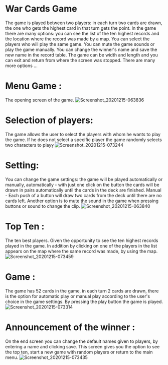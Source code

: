 # War Cards Game
The game is played between two players: in each turn two cards are drawn, the one who gets the highest card in that turn gets the point.
In the game there are many options: you can see the list of the ten highest records and the location where the record was made by a map.
You can select the players who will play the same game.
You can mute the game sounds or play the game manually.
You can change the winner's name and save the new name in the record table.
The game can be width and length and you can exit and return from where the screen was stopped.
There are many more options ...

# Menu Game : 
The opening screen of the game.
![Screenshot_20201215-063836](https://user-images.githubusercontent.com/65177459/102215962-1eca3a00-3ee3-11eb-973d-f02dc46f014d.jpg)

# Selection of players:
The game allows the user to select the players with whom he wants to play the game. If he does not select a specific player the game randomly selects two characters to playץ
![Screenshot_20201215-073244](https://user-images.githubusercontent.com/65177459/102215937-183bc280-3ee3-11eb-8ddf-d6c9315c5910.jpg)

# Setting:
You can change the game settings: the game will be played automatically or manually, automatically - with just one click on the button the cards will be drawn in pairs automatically until the cards in the deck are finished.
Manual - Each push of a button will draw two cards from the deck until there are no cards left.
Another option is to mute the sound in the game when pressing buttons or sound to change the clip.
![Screenshot_20201215-063840](https://user-images.githubusercontent.com/65177459/102215942-196cef80-3ee3-11eb-9b72-2cde41ec8d7d.jpg)

# Top Ten :
The ten best players. Given the opportunity to see the ten highest records played in the game. In addition by clicking on one of the players in the list appears on the map where the same record was made, by using the map.
![Screenshot_20201215-073459](https://user-images.githubusercontent.com/65177459/102215956-1c67e000-3ee3-11eb-9751-ee35f4a37eff.jpg)

# Game : 
The game has 52 cards in the game, in each turn 2 cards are drawn, there is the option for automatic play or manual play according to the user's choice in the game settings. By pressing the play button the game is played.
![Screenshot_20201215-073314](https://user-images.githubusercontent.com/65177459/102215906-0fe38780-3ee3-11eb-82f0-bd1010849301.jpg)

# Announcement of the winner :
On the end screen you can change the default names given to players, by entering a name and clicking save. This screen gives you the option to see the top ten, start a new game with random players or return to the main menu.
![Screenshot_20201215-073435](https://user-images.githubusercontent.com/65177459/102215951-1b36b300-3ee3-11eb-8a5b-2fb6190df70e.jpg)


